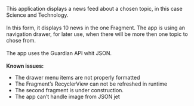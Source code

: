 This application displays a news feed about a chosen topic, in this case Science and Technology.<br><br> 
In this form, it displays 10 news in the one Fragment. The app is using an navigation drawer, for later use, when there will be more then one topic to chose from.<br><br>
The app uses the Guardian API whit JSON.<br><br>
<b>Known issues:</b>
-	The drawer menu items are not properly formatted
-	The Fragment’s RecyclerView can not be refreshed in runtime
-	The second fragment is under construction.
-	The app can’t handle image from JSON jet
